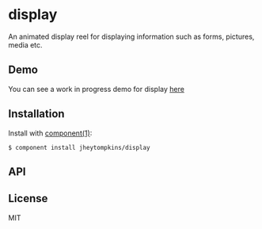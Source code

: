 # display

  An animated display reel for displaying information such as forms, pictures, media etc.
  
## Demo
  You can see a work in progress demo for display [here](http://jsfiddle.net/LJfkS/)

## Installation

  Install with [component(1)](http://component.io):

    $ component install jheytompkins/display

## API



## License

  MIT
